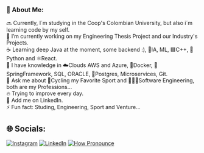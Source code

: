 ### 💫 About Me:

🔜 Currently, I´m studying in the Coop's Colombian University, but also i´m learning code by my self.<br>
🔭 I’m currently working on my Engineering Thesis Project and our Industry's Projects.<br>
☕ Learning deep Java at the moment, some backend :), 🧠IA, ML, 🟦C++, 🐍Python and ⚛️React.<br>
🧠 I have knowledge in ☁️Clouds AWS and Azure, 🐋Docker, 🍃SpringFramework, SQL, ORACLE, 🐘Postgres, Microservices, Git.<br>
💬 Ask me about 🚴Cycling my Favorite Sport and 👩🏻‍💻Software Engineering, both are my Professions...<br>
🔥 Trying to improve every day.<br>
💼 Add me on LinkedIn.<br>
⚡ Fun fact: Studing, Engineering, Sport and Venture...<br>

## 🌐 Socials:
[![Instagram](https://img.shields.io/badge/Instagram-%23E4405F.svg?logo=Instagram&logoColor=white)](https://instagram.com/made_chico) [![LinkedIn](https://img.shields.io/badge/LinkedIn-%230077B5.svg?logo=linkedin&logoColor=white)](https://www.linkedin.com/in/madelemchico/) [![How Pronounce](https://img.shields.io/static/v1?label=How%20Pronounce&message=Madelem&color=blueviolet)](https://embed.howtopronounce.com/classic/en/madelem/4388877)
